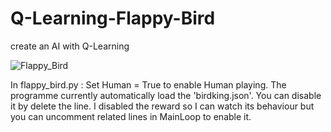 # Q-Learning-Flappy-Bird
create an AI with Q-Learning 

![Flappy_Bird](https://user-images.githubusercontent.com/63455223/82405634-128a1580-9a97-11ea-8d9b-2cd1e13c6811.png)

In flappy_bird.py :
Set Human = True to enable Human playing.
The programme currently automatically load the 'birdking.json'.
You can disable it by delete the line.
I disabled the reward so I can watch its behaviour but you can uncomment related lines in MainLoop to enable it.
